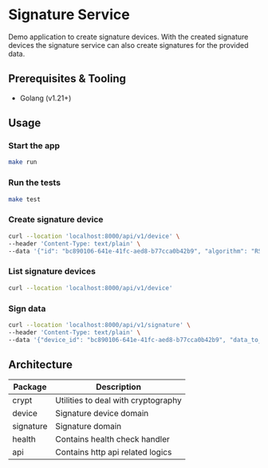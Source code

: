# Signature Service

Demo application to create signature devices. With the created signature devices the signature service can also create signatures for the provided data.

## Prerequisites & Tooling

- Golang (v1.21+)

## Usage

### Start the app
```sh
make run
```

### Run the tests
```sh
make test
```

### Create signature device

```sh
curl --location 'localhost:8000/api/v1/device' \
--header 'Content-Type: text/plain' \
--data '{"id": "bc890106-641e-41fc-aed8-b77cca0b42b9", "algorithm": "RSA", "label": "NEW"}'
```

### List signature devices

```sh
curl --location 'localhost:8000/api/v1/device'
```

### Sign data

```sh
curl --location 'localhost:8000/api/v1/signature' \
--header 'Content-Type: text/plain' \
--data '{"device_id": "bc890106-641e-41fc-aed8-b77cca0b42b9", "data_to_be_signed": "datatosign"}'
```

## Architecture

| Package | Description |
| ------ | ------ |
| crypt | Utilities to deal with cryptography |
| device | Signature device domain |
| signature | Signature domain |
| health | Contains health check handler |
| api | Contains http api related logics |